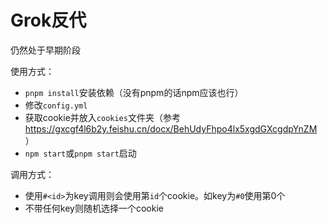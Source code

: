 # Grok反代

仍然处于早期阶段

使用方式：
- `pnpm install`安装依赖（没有pnpm的话npm应该也行）
- 修改`config.yml`
- 获取cookie并放入`cookies`文件夹（参考 https://gxcgf4l6b2y.feishu.cn/docx/BehUdyFhpo4lx5xgdGXcgdpYnZM ）
- `npm start`或`pnpm start`启动

调用方式：
- 使用`#<id>`为key调用则会使用第`id`个cookie。如key为`#0`使用第0个
- 不带任何key则随机选择一个cookie